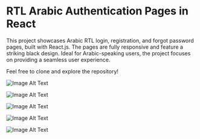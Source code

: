 # RTL Arabic Authentication Pages in React

This project showcases Arabic RTL login, registration, and forgot password pages, built with React.js. The pages are fully responsive and feature a striking black design. Ideal for Arabic-speaking users, the project focuses on providing a seamless user experience. 

Feel free to clone and explore the repository!

![Image Alt Text](/src/assets/1.png)

![Image Alt Text](/src/assets/2.png)

![Image Alt Text](/src/assets/3.png)

![Image Alt Text](/src/assets/4.png)

![Image Alt Text](/src/assets/5.png)
